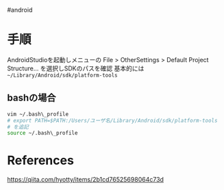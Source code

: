 #android

# 手順
AndroidStudioを起動しメニューの
File > OtherSettings > Default Project Structure… を選択しSDKのパスを確認
基本的には`~/Library/Android/sdk/platform-tools`

## bashの場合
```sh
vim ~/.bash\_profile
# export PATH=$PATH:/Users/ユーザ名/Library/Android/sdk/platform-tools
# を追記
source ~/.bash\_profile
```


# References
https://qiita.com/hyotty/items/2b1cd76525698064c73d